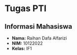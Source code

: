 # Tugas PTI 

## Informasi Mahasiswa
- **Nama:** Raihan Dafa Alfarizi
- **NIM:** 10122022
- **Kelas:** IF1